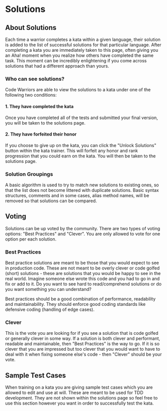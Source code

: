 # Solutions

## About Solutions

Each time a warrior completes a kata within a given language, their solution is added to the list of successful solutions for that particular language. After completing a kata you are immediately taken to this page, often giving you an Aha! moment when you realize how others have completed the same task. This moment can be incredibly enlightening if you come across solutions that had a different approach than yours.

### Who can see solutions?

Code Warriors are able to view the solutions to a kata under one of the following two conditions:

#### 1. They have completed the kata

Once you have completed all of the tests and submitted your final version, you will be taken to the solutions page.

#### 2. They have forfeited their honor

If you choose to give up on the kata, you can click the "Unlock Solutions" button within the kata trainer. This will forfeit any honor and rank progression that you could earn on the kata. You will then be taken to the solutions page.

### Solution Groupings

A basic algorithm is used to try to match new solutions to existing ones, so that the list does not become littered with duplicate solutions. Basic syntax structures, comments and in some cases, alias method names, will be removed so that solutions can be compared.

## Voting

Solutions can be up voted by the community. There are two types of voting options: "Best Practices" and "Clever". You are only allowed to vote for one option per each solution.

### Best Practices

Best practice solutions are meant to be those that you would expect to see in production code. These are not meant to be overly clever or code golfed (short) solutions - these are solutions that you would be happy to see in the real world. Imagine someone else wrote this code and you had to go in and fix or add to it. Do you want to see hard to read/comprehend solutions or do you want something you can understand?

Best practices should be a good combination of performance, readability and maintainability. They should enforce good coding standards like defensive coding (handling of edge cases).

### Clever

This is the vote you are looking for if you see a solution that is code golfed or generally clever in some way. If a solution is both clever and performant, readable and maintainable, then "Best Practices" is the way to go. If it is so clever that you are impressed but too clever that you would want to have to deal with it when fixing someone else's code - then "Clever" should be your vote.

## Sample Test Cases

When training on a kata you are giving sample test cases which you are allowed to edit and use at will. These are meant to be used for TDD development. They are not shown within the solutions page so feel free to use this section however you want in order to successfully test the kata.
